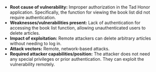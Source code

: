 - **Root cause of vulnerability:** Improper authorization in the Tad Honor application. Specifically, the function for viewing the book list did not require authentication.
- **Weaknesses/vulnerabilities present:** Lack of authentication for accessing the book list function, allowing unauthenticated users to delete articles.
- **Impact of exploitation:** Remote attackers can delete arbitrary articles without needing to log in.
- **Attack vectors:** Remote, network-based attacks.
- **Required attacker capabilities/position:** The attacker does not need any special privileges or prior authentication. They can exploit the vulnerability remotely.